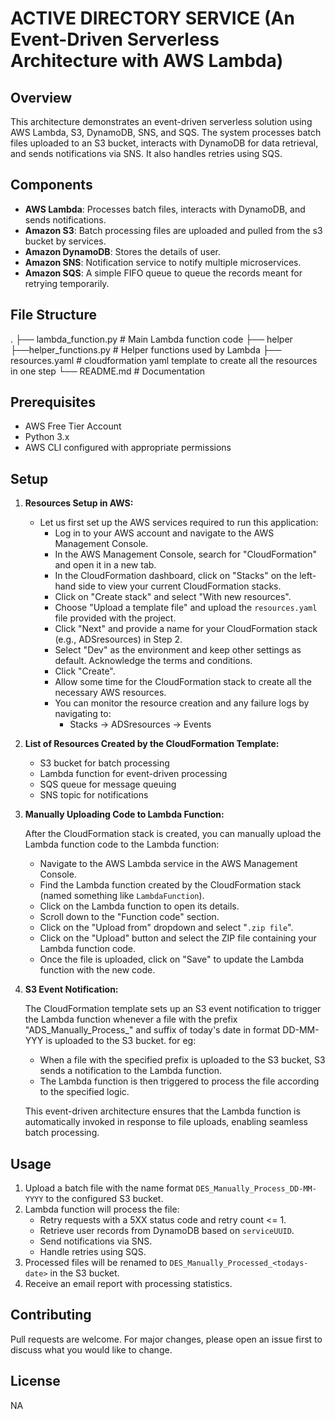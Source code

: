 # ACTIVE DIRECTORY SERVICE (An Event-Driven Serverless Architecture with AWS Lambda)

## Overview

This architecture demonstrates an event-driven serverless solution using AWS Lambda, S3, DynamoDB, SNS, and SQS. The system processes batch files uploaded to an S3 bucket, interacts with DynamoDB for data retrieval, and sends notifications via SNS. It also handles retries using SQS.

## Components

- **AWS Lambda**: Processes batch files, interacts with DynamoDB, and sends notifications.
- **Amazon S3**: Batch processing files are uploaded and pulled from the s3 bucket by services.
- **Amazon DynamoDB**: Stores the details of user.
- **Amazon SNS**: Notification service to notify multiple microservices.
- **Amazon SQS**: A simple FIFO queue to queue the records meant for retrying temporarily.

## File Structure

.
├── lambda_function.py # Main Lambda function code
├── helper ├──helper_functions.py # Helper functions used by Lambda
├── resources.yaml # cloudformation yaml template to create all the resources in one step
└── README.md # Documentation


## Prerequisites

- AWS Free Tier Account
- Python 3.x
- AWS CLI configured with appropriate permissions

## Setup

1. **Resources Setup in AWS:**
   - Let us first set up the AWS services required to run this application:
      * Log in to your AWS account and navigate to the AWS Management Console.
      * In the AWS Management Console, search for "CloudFormation" and open it in a new tab.
      * In the CloudFormation dashboard, click on "Stacks" on the left-hand side to view your current CloudFormation stacks.
      * Click on "Create stack" and select "With new resources".
      * Choose "Upload a template file" and upload the `resources.yaml` file provided with the project.
      * Click "Next" and provide a name for your CloudFormation stack (e.g., ADSresources) in Step 2.
      * Select "Dev" as the environment and keep other settings as default. Acknowledge the terms and conditions.
      * Click "Create".
      * Allow some time for the CloudFormation stack to create all the necessary AWS resources.
      * You can monitor the resource creation and any failure logs by navigating to:
         - Stacks -> ADSresources -> Events

2. **List of Resources Created by the CloudFormation Template:**

   - S3 bucket for batch processing
   - Lambda function for event-driven processing
   - SQS queue for message queuing
   - SNS topic for notifications
   
   <!-- Add more details based on the resources created -->
   
3. **Manually Uploading Code to Lambda Function:**

   After the CloudFormation stack is created, you can manually upload the Lambda function code to the Lambda function:

   - Navigate to the AWS Lambda service in the AWS Management Console.
   - Find the Lambda function created by the CloudFormation stack (named something like `LambdaFunction`).
   - Click on the Lambda function to open its details.
   - Scroll down to the "Function code" section.
   - Click on the "Upload from" dropdown and select "`.zip file`".
   - Click on the "Upload" button and select the ZIP file containing your Lambda function code.
   - Once the file is uploaded, click on "Save" to update the Lambda function with the new code.

4. **S3 Event Notification:**

   The CloudFormation template sets up an S3 event notification to trigger the Lambda function whenever a file with the prefix "ADS_Manually_Process_" and suffix of today's date in format DD-MM-YYY is uploaded to the S3 bucket. for eg: 

   - When a file with the specified prefix is uploaded to the S3 bucket, S3 sends a notification to the Lambda function.
   - The Lambda function is then triggered to process the file according to the specified logic.

   This event-driven architecture ensures that the Lambda function is automatically invoked in response to file uploads, enabling seamless batch processing.


## Usage

1. Upload a batch file with the name format `DES_Manually_Process_DD-MM-YYYY` to the configured S3 bucket.
2. Lambda function will process the file:
   - Retry requests with a 5XX status code and retry count <= 1.
   - Retrieve user records from DynamoDB based on `serviceUUID`.
   - Send notifications via SNS.
   - Handle retries using SQS.
3. Processed files will be renamed to `DES_Manually_Processed_<todays-date>` in the S3 bucket.
4. Receive an email report with processing statistics.

## Contributing

Pull requests are welcome. For major changes, please open an issue first to discuss what you would like to change.

## License
NA
